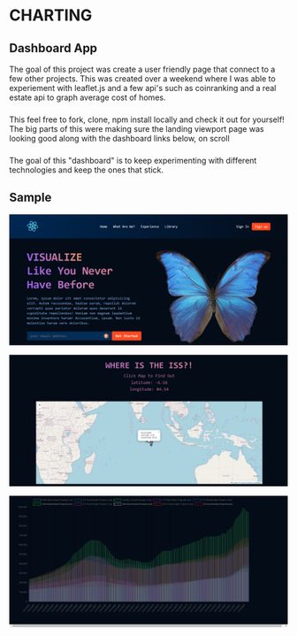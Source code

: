 # CHARTING

## Dashboard App

The goal of this project was create a user friendly page that connect to a few other projects. This was created over a weekend where I was able to experiement with leaflet.js and a few api's such as coinranking and a real estate api to graph average cost of homes.

###

This feel free to fork, clone, npm install locally and check it out for yourself! The big parts of this were making sure the landing viewport page was looking good along with the dashboard links below, on scroll

###

The goal of this "dashboard" is to keep experimenting with different technologies and keep the ones that stick.

## Sample

![Alt text](src/assets/landing-page.png)

![Alt text](src/assets/leaftlet-iss.png)

![Alt text](src/assets/real-estate-data.png)
